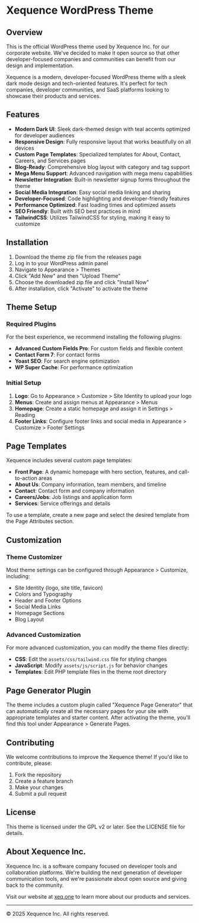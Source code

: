 # Xequence WordPress Theme


## Overview

This is the official WordPress theme used by Xequence Inc. for our corporate website. We've decided to make it open source so that other developer-focused companies and communities can benefit from our design and implementation.

Xequence is a modern, developer-focused WordPress theme with a sleek dark mode design and tech-oriented features. It's perfect for tech companies, developer communities, and SaaS platforms looking to showcase their products and services.

## Features

- **Modern Dark UI**: Sleek dark-themed design with teal accents optimized for developer audiences
- **Responsive Design**: Fully responsive layout that works beautifully on all devices
- **Custom Page Templates**: Specialized templates for About, Contact, Careers, and Services pages
- **Blog-Ready**: Comprehensive blog layout with category and tag support
- **Mega Menu Support**: Advanced navigation with mega menu capabilities
- **Newsletter Integration**: Built-in newsletter signup forms throughout the theme
- **Social Media Integration**: Easy social media linking and sharing
- **Developer-Focused**: Code highlighting and developer-friendly features
- **Performance Optimized**: Fast loading times and optimized assets
- **SEO Friendly**: Built with SEO best practices in mind
- **TailwindCSS**: Utilizes TailwindCSS for styling, making it easy to customize

## Installation

1. Download the theme zip file from the releases page
2. Log in to your WordPress admin panel
3. Navigate to Appearance > Themes
4. Click "Add New" and then "Upload Theme"
5. Choose the downloaded zip file and click "Install Now"
6. After installation, click "Activate" to activate the theme

## Theme Setup

### Required Plugins

For the best experience, we recommend installing the following plugins:

- **Advanced Custom Fields Pro**: For custom fields and flexible content
- **Contact Form 7**: For contact forms
- **Yoast SEO**: For search engine optimization
- **WP Super Cache**: For performance optimization

### Initial Setup

1. **Logo**: Go to Appearance > Customize > Site Identity to upload your logo
2. **Menus**: Create and assign menus at Appearance > Menus
3. **Homepage**: Create a static homepage and assign it in Settings > Reading
4. **Footer Links**: Configure footer links and social media in Appearance > Customize > Footer Settings

## Page Templates

Xequence includes several custom page templates:

- **Front Page**: A dynamic homepage with hero section, features, and call-to-action areas
- **About Us**: Company information, team members, and timeline
- **Contact**: Contact form and company information
- **Careers/Jobs**: Job listings and application form
- **Services**: Service offerings and details

To use a template, create a new page and select the desired template from the Page Attributes section.

## Customization

### Theme Customizer

Most theme settings can be configured through Appearance > Customize, including:

- Site Identity (logo, site title, favicon)
- Colors and Typography
- Header and Footer Options
- Social Media Links
- Homepage Sections
- Blog Layout

### Advanced Customization

For more advanced customization, you can modify the theme files directly:

- **CSS**: Edit the `assets/css/tailwind.css` file for styling changes
- **JavaScript**: Modify `assets/js/script.js` for behavior changes
- **Templates**: Edit PHP template files in the theme root directory

## Page Generator Plugin

The theme includes a custom plugin called "Xequence Page Generator" that can automatically create all the necessary pages for your site with appropriate templates and starter content. After activating the theme, you'll find this tool under Appearance > Generate Pages.

## Contributing

We welcome contributions to improve the Xequence theme! If you'd like to contribute, please:

1. Fork the repository
2. Create a feature branch
3. Make your changes
4. Submit a pull request

## License

This theme is licensed under the GPL v2 or later. See the LICENSE file for details.

## About Xequence Inc.

Xequence Inc. is a software company focused on developer tools and collaboration platforms. We're building the next generation of developer communication tools, and we're passionate about open source and giving back to the community.

Visit our website at [xeq.one](https://xeq.one) to learn more about our products and services.

---

© 2025 Xequence Inc. All rights reserved.
